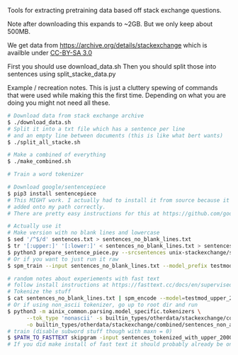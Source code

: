 Tools for extracting pretraining data based off stack exchange questions.

Note after downloading this expands to ~2GB. But we only keep
about 500MB.

We get data from https://archive.org/details/stackexchange
which is availble under [CC-BY-SA 3.0](https://creativecommons.org/licenses/by-sa/3.0/)

First you should use download_data.sh
Then you should split those into sentences using split_stacke_data.py

Example / recreation notes.
This is just a cluttery spewing of commands that were used while making this 
the first time.
Depending on what you are doing you might not need all these.
```bash
# Download data from stack exchange archive
$ ./download_data.sh
# Split it into a txt file which has a sentence per line 
# and an empty line between documents (this is like what bert wants)
$ ./split_all_stacke.sh

# Make a combined of everything
$ ./make_combined.sh

# Train a word tokenizer

# Download google/sentencepiece
$ pip3 install sentencepiece
# This MIGHT work. I actually had to install it from source because it wasn't getting
# added onto my path correctly.
# There are pretty easy instructions for this at https://github.com/google/sentencepiece

# Actually use it
# Make version with no blank lines and lowercase
$ sed '/^$/d' sentences.txt > sentences_no_blank_lines.txt
$ tr '[:upper:]' '[:lower:]' < sentences_no_blank_lines.txt > sentences_lower.txt
$ python3 prepare_sentence_piece.py --srcsentences unix-stackexchange/sentences_lower.txt --outfile unix_vocab.txt -n 3000
# Or if you want to just run it raw
$ spm_train --input sentences_no_blank_lines.txt --model_prefix testmod --vocab_size 1000 --num_threads 8 --max_sentence_length 6000k

# random notes about experiements with fast text
# follow install instructions at https://fasttext.cc/docs/en/supervised-tutorial.html
# Tokenize the stuff
$ cat sentences_no_blank_lines.txt | spm_encode --model=testmod_upper_2000.model > sentences_tokenized_with_upper_2000.txt
# Or if using non_ascii tokenizer, go up to root dir and run
$ python3 -m ainix_common.parsing.model_specific.tokenizers \
      --tok_type 'nonascii' -s builtin_types/otherdata/stackexchange/combined/sentences_lower.txt \
      -o builtin_types/otherdata/stackexchange/combined/sentences_non_ascii_split.txt
# train (disable subword stuff though with maxn = 0)
$ $PATH_TO_FASTTEXT skipgram -input sentences_tokenized_with_upper_2000.txt -output fasttext/m3 -thread 8 -maxn 0 # -dim 300 -minCount 50
# If you did make install of fast text it should probably already be on your path


```
